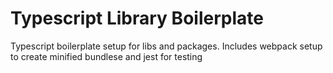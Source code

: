 # Typescript Library Boilerplate

Typescript boilerplate setup for libs and packages. Includes webpack setup to create minified bundlese and jest for testing
